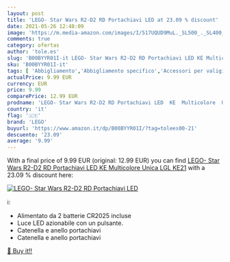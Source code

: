 ```yaml
---
layout: post
title: 'LEGO- Star Wars R2-D2 RD Portachiavi LED at 23.09 % discount'
date: 2021-05-26 12:48:09
image: 'https://m.media-amazon.com/images/I/517UQUD9MuL._SL500_._SL400_.jpg'
comments: true
category: ofertas
author: 'tole.es'
slug: 'B00BYYR01I-it LEGO- Star Wars R2-D2 RD Portachiavi LED KE Multicolore...'
sku: 'B00BYYR01I-it'
tags: [ 'Abbigliamento','Abbigliamento specifico','Accessori per valigie e da viaggio','Portachiavi ad anello e catena','Valigeria','lego','lego-', ]
actualPrice: 9.99 EUR
currency: EUR
price: 9.99
comparePrice: 12.99 EUR
prodname: 'LEGO- Star Wars R2-D2 RD Portachiavi LED  KE  Multicolore  Unica  LGL KE21'
country: 'it'
flag: '🇮🇹'
brand: 'LEGO'
buyurl: 'https://www.amazon.it/dp/B00BYYR01I/?tag=tolees00-21'
descuento: '23.09'
average: '9.99'
---
```


With a final price of 9.99 EUR (original: 12.99 EUR) you can find [LEGO- Star Wars R2-D2 RD Portachiavi LED  KE  Multicolore  Unica  LGL KE21](https://www.amazon.it/dp/B00BYYR01I/?tag=tolees00-21) with a  23.09 % discount here:

[![LEGO- Star Wars R2-D2 RD Portachiavi LED](https://m.media-amazon.com/images/I/517UQUD9MuL._SL500_._SL400_.jpg)](https://www.amazon.it/dp/B00BYYR01I/?tag=tolees00-21)

ℹ️:

- Alimentato da 2 batterie CR2025 incluse
- Luce LED azionabile con un pulsante.
- Catenella e anello portachiavi
- Catenella e anello portachiavi

[🛒 Buy it!!](https://www.amazon.it/dp/B00BYYR01I/?tag=tolees00-21)
